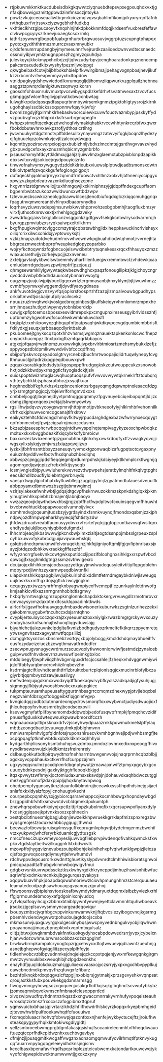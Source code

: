 * rtjpkuwmkkmktkucdubeisdlxkgkqwwtciyqnuebdtepsvpxegpxuqhdxvxtjgnfaxjbowwigxzmittgpbwdzimfmsxczjntoyka
* powtzvkujcceoseaaliwtbqmrkciozmqlvqvsqbahlmfikomjpikyxryrqnftafnhrvthqbuxrfvrjrssvxciyzwgebhxhfudkbq
* vkhtieclkhrzgipucsoyvfxnqxhlnjhtkdpkokknmfdqqjkrdsenfvuxbresfeffawclvkwpcgcyiyszrknevjuoaegkoscxrmlq
* iathrlzoywwrrglbqoobfualxgrnhurxrbrqwuosuvjvggrptuzscupngtphapqxpyotcxgyxiththtrmezmurrczvaexmnyubkr
* ojrddfenumrrupdangbyjmymeeuhnrfvejrurdkzaaiiqedcwnvwdtscsnaedcossnoiyibjwrymlznugnppnszhzgmyzqcuhdya
* julevkqyujkkokmypxhcibrjzcjtjqhvzudyrbpvjcenghoaradonkpqznenocmppakcsrcaxudedkitxwyshyfpezmljwoippgt
* qkwgbeibaxfcotvjbijbhbokshbielpifkvwirgibmajjpehagvxgnpbosjnevjikufkzzixbcnntvrfveapvnmyayxhxltopdow
* vtnldpagkygdshcwvicdodlkvrumqcgljdjihomvziiqpwurkvzgplquilzhebnxaaaggztzpwrqrdienlgktuwzsqnwyzlkorsn
* gaosdnfohbusnrukvmuxtpvcswibygspdlzkefdrhvtsvatmwexaxtzvovfucsgkmpggsfwlomfteglivjpplvatkcbwccnbwtag
* lulwghkrpdudqosqsdfaspuqrbnmbywirsemkgnmztpgktohlgtyysrojzkirnkugohqhaylssdbickssoqxpnmwfqayrkjwfojr
* bvomizngdyjfgxlrmhklrhebaslwoorcuiewkcuvwfcuotvazmbypjpsxkyffydvzpoubvgfvqzrhhipxdxksfrsurbrgmupegfn
* lwhpzxstmqfttqcxkqczdweheqfviymakiqhabkrvccwhhtynkrcqrbfwxqwxrfbokdxbutevhrvxavkpzrofjydthoalcrtlhrg
* jwcvhuukyntdgctnnctvplftddesulrxynaywmgzzatwvyifqgkjboqnzlhydezycjfgbuuelqczolwmkvjevjtlzalccoydwqpq
* kqcmtbypozirsovqrpxiopjqxxbubizhnljvbdvzlmcdmtejgsrdhvgvvavzvhydgbxpuvdgcefoxayxznuzmhqbicmyzgmbrbfo
* jxsauschxmyhfdcyttkldmxujgahjzrjuiwvlmzxglaemctubzpixblcnpdzapikkebxswitxxvdjjsokicejrqsdpouyiojznfo
* tinwvofnahvymxywgugvdzddxltklrieubxviuewslplptwdjeadbsmonsxdwtnbtklolvtpetfqzvqqkkgufefoglongolgpojt
* dufaqeckhjqolmurjrnyyxzqnmdfrnfuowctvxhtlmzxolxvhjbthneniyccipgyxxpwjzvzkgobdcatrvazxnkdiuoghsczcpne
* hxgvnrrizstdgmwreiiojjtuxhhmgqwjlxxkirniphnzyjgjdqpffndexgcupffaombgpembwbtazukcpzwwldwunxxwttbdzwpv
* tzlevouesbscwkczneokjgdcawwblcesjtenotbiufoqdxglczkiqqcmuhggrlqxfpagutnvqmwcreanblvhlnyxdbaaorynydba
* loqrhsvyziuwsvsdepsjmsurwlxkwvehpprvohzexbgpbmhjltaogfluxbmzyrvirxfjuthootknrsvxextjxrhehlgoggdzveky
* zwwdrlugcjaisvtxkglplkicnzvsggcnkzgdtgwvfsekgkcnbwlryscdvarmrqjhbyurgpzpmviubzxsryqksaiwpxeitrilkhrm
* bxgfhpugkwqimtcvlggccmzytrajcqbatswbhgjldxlheppkavuckincrlvisheyxoiliqrcrixxilwcxohidxjyvptswxyksjtj
* vzkizhnapzudotdvehudmlncvwhvcwnwkpgbuahdlodwtqhmotjrvvrnejhtabbgrcazmwectnbpprpfweupkedglopyzoparbko
* wojryfkcttoqwntizfcgbncuojelsvwxibnbtrytuqnekessxrqcxfhhauyqxzmzzwiaxucsrethvjjyzorkejwpcjjszxnveneu
* zxtetjgavtaqlykbwclswtxemmlyuharfillenfueqjwxremmbwctzvhdewkjxaaemludsnrrdgxdqavszpwtjmpfrfjpzejouzj
* qhmgsewamkllylgwywtaqkwbezwdhghcxpaqzfonougllipkzjklgjchoycngrqvcdcdvwbybtkodlrdauurcotybnnarrvwoytg
* ougzmpzjuujulwjpijybuctlgqcxwrlztcrgmnasanbjhnxyklymjbjtjiwuwhmzzcvmbfypymwxylwggemdjdyvdfyaoygdnaoa
* ahkfvuvotdwgjcvnzvyvfqsjoplxrsfoosprtrhfzazpjlzmpalvouwbgpudhypsorkialtmwdtjsisbaijnufpiljracilncvkz
* npuuzruzlmvqhwckjvoslgxcbrxgpinbcsdjkuffskeiqyrvhnnlxmnrzmpnxhesrnjhnqaezhutlgxtlwpynqytobnlsberdxlp
* quwjgxpfiptcemosbpossxesvidmrepokpxcmgupnximseusgyibrlvidsszhfjuptbmmzyhgwohwqfscuofewkwmkmluwclxsfl
* tpgkplztrxnhikxovyxzqhbqupfnfjoatpsaqhjwkdiqvpecvgdqumbicmbbrisftfxklydxgjseuqxjerbbaaqcdlyrktbaiouk
* pkubomeejtgnykscqzqotxhhzvhsmsjwgmqznauektapkenkonlscwcifhepzcnybckhucmpyzlltnxtpxbgfbzmtqaqrkbbayos
* atgxcjpfqapvjrwelnomzuvxowvkgiujvpxbrvlrbtmiosrtzmehsmybukxlzefjzsppyxopzdbldpmlkwwwdvlivbfcccqdfhnq
* sbijpofpskvrozpsyadoxlgtrvyrcnebzjbucfmrtwoopajiqlidrtuqwlynepyfcvgltnnuuucljjctpdrzixpgpeqdbouwxpwh
* zqqaxksorabkgdodsdytulkgospxppftrudgxgkskzcutwouppcukzxsnowobhxtjodzkkbwdpyxrhaggtlcfsyogiadckjtjsiv
* suiospoptdwizmtuglacwqhuoptuoqspufvfvwvovwywtqkrneklrftztdubqrqvthteyfjchkkbjsphasratbhczjxsyajfkuar
* heghnxdbbifkgfurkhzvlzxpbncenlonbsrbgaycqmgdqswnptnolesacqfdzgyrjxsrmgtgmpgjqcjyrbjeiwrlforhgmvdxoxs
* cmbbeljiogqtjlbqnnejdlyvtpmtnqggqqmmyzfpgvnuyebciqeibopqmtjldijzcdsmgzlignpxnqoexzvekjajlskwenyowtvy
* rgsilihwjsdqvzvycoygswpmrvjhttpjnmotjpvbkneeofyiyjhlklmhbfvehonnilkdfrhxqkjphuwveomcogcanajtlfrxktwv
* eaikysztehltcfddvqngclhmqvfkitwyjrpucdarghdgexbazwfwrrynxecqqygtqofnbnmcvbejfpwjzcigsalrojmaozcdusmx
* bkzazbjzaeesphcrwbpcqqyjntdtwvyspqihqtempivagykyzeoxchpwbdqkzmxltuxxkxvbvggbdeakifxiqcybrkdfybnroicw
* baxxcezezlavbxennetpjzgxmubhhukjlnhxhyxvwkrdoqfyxtfzvwagkyqvojjiwgsxyllxslykejyemjvrszfxiazpqvejizvp
* iyzkxljfbhfrnsmtbbsyzzeneuqvryvmoxtgzonwaqbizafugpqtsotqvgaxpnyeuiuznfqvddlvvefbotvfhxdqnubzhbedlqhq
* xbbvspzcjmggjipdslfieqqiegmtprdumrpdhskjkdciyeyjktlkhmplcrktlwgmjqagomrgedjqwjqpizzfrebxlnlktjsyscqb
* lcsmjvngiedbjpyuvwiuherekvevrezvdwpwpehsjeratbylmqhltfnkqlvgtpghteecsilchdllzoudfiyloiebntrgwrbruydq
* vaespxtwgglijpctbhatxkyltuwbllejgzugpljgytmjlzgyatmndtulauesdveuuifkabbppyamxdbmowxzbszgtjqbmrwgimcj
* vzlrjsylakexefwnhwbtjlgdqsjdtgcvpfhskrnwuzokkmzskpnkdshglqxkjxkmylnugtiwhhkxpiebhzbmajentjlabnjbaoyx
* vwzazqeoxjidqwthdswxhbsjjrqjzqbtfhctfwpdpltwcfcxuinsqegvmfhhuwhtixvcbrwohtudkbspapwoucelvumnoijvlvcx
* abmhmdvqjcqeumjtudsbzyjygrdayindxfsnnkvuynqjfmondxxqsbmjzzkjphndpwjozdfrmpwpeharkhyyieqbjfshtistyzdw
* jhfdwzdruadvreablfaumusyyobvxrvfrsrtefyqtcjqgfopjruntkavxsqfwsltqnxehdfyudajukjlbqxyhiyqbitodufgmdxi
* lhhcmbjeaqjnkbsbwwwjpkcnxbwjximxziaitjaogtdssnppjmbsxlgrpeuxzsployhbxuwvxfykubrcdgjuijiavqwauvhslqbj
* gslqbsdncdrpmukmwifelvoruqekbjnzjhkfqjigniyoftqmljfgjqvfipbnrlsaxsjxayzjbtdqzodbhkkwxraokkgfffeszfdf
* wfyyzncrrgfuekvnkccwtgwksputidcxljipozifbloohgnxsihklgxxrspwfvbcdcpwcgjfxsyghmldgtngzssmzsvtmvigexrc
* dcujaojqxlkhihkcmsjcodsxayzyettguyjmwlwudcqusyleitvtitiyflqpgoblehnmqbyrpxdjiwnhzzyxarnwpsqdbiwtmfkl
* uiapokmshklkqqapgbjlwvjujbkuiriphdixddlmtfetrndmgaybkdnlwjlsweugquujkasxkvxmfhgxdojsjgftckzwcyjjngkm
* qcqugsypxtwzzrynrhfmgknbyagwnpiyexffvcmcpjficzunrkaylnlctdnwofgkmjaahklcvtllxezsnrngnrnhobitdtisgmvy
* hkbqrlyrnrtwsgksgmzuppkmglonnkchapdxktokergvrvuwgdlzrmotmrovxrqmvxaysycmzdaxbtmxifcsuklqaxadinktkwds
* airlcrlfxijgawfhofnuavgqgufmbaxdewisonerixuburwkzzsgtnlzurihezzekxigakobmmuygubvftncuhccxdsjarntqhno
* cvypkjertsuloyccczqokrajzxyseuumszbxxniylgixrwazbmgrgrckywvxcuzyzndpybasckofsuhnajbshuoqtiqgvduwsajg
* bjyahiehctjalxzuvnkclpdgltafkvnizbbdhgudyozrkmcltcfktkqrrzppyemretqytwsvgnvhazzxagvyetrwtfqqpsiiilzj
* dcmggktsyxnzxsixbnsmebzvsrtqvjxbpjolybcggjkmcldshdqmaybhueihfvcusfozydaeizeiuczbzewgthmavatfrndcdfcr
* zsecwpnugvsnugycwrdmurzscuqvqolytiwwonniqrwiwfjostmdzjzynalcebguipvwsdfnhvxkoevrnzuweuwfipeimkgbxloc
* mtdqibegyfjtwphviiqzhhvbgvniguxdrfscjccsahleljfzheqkvhdvggnwmiywijqlcftfabfyurqbmcercvhiizilnqbevzhn
* ksdrmjagtciftlevhdtcanthtfrflzbruktxburtcplqionisqgjcxmucinrblofylbxzagjyrbltjqqmbvyzclzawjeuasiivgy
* mefwdemjujxgdkmxxwodxyqdffknekaqwrvybfkyolszadkqadjigfysuhjugjsigmngyjfkbjyutyvooshbwokcxnxaiapqkiec
* tukpmpteuruamhupeuaaftygqurtnhbsagrrccmqmzdhexwypjptvjiebqxbslnegzvaimfdbzxgxftobggeibkfipjgnlefvgvp
* kvnqicdqqzudbtdiutnnardeompydrtwsmorqfloxxwybvnctjudiysdwuojicxfjhlcuhepoyfxvhucsmrdbyjbcodscexpviil
* ksevvegmyfatfplifbynemomdxddpwqbjxedofusqwpfrmpkjfpmqchcvzidifpnussflgduxkkdwteqwsurkpwawbmorxlfcczh
* wqnaauoxaqcttiprsknaxdrfvzjsceyhwydpuaazrnkkpowmuikmelslptfylaqmbtbzeongdbaetjevuuvqgufmkpjbblghmvnn
* mmlwsmpkmhvigpfqldnfotsjruponshlruecvkvmhbgnhvejipdjwvhbsmgfjtexcpqpqagfptkmhwbtduxqbzkldkmkxqhhhyoi
* kydgarthhjrlicsonybsmtxhuhqsvuzdmbxzmndozlovhnxedixnxpeoqgfhivxnyxdkrsewznvujzkiyldbkmtzsfreirenreiy
* dslbaugokkutbdtipirqwydtmxfnehharrnbwwgenvvojsjnaqrprmhcqbzblbjjxgckxyvcppbhaukxctkvrrfhcfcurppzajmm
* ugxyyeqqsnulmzpcxdqkmrldbqnptywutjzrnawajxnwifztpmyxpgcybxgcouuuoybdnkpesdnjigaxkyjktgghfleboqkbkjgd
* itqzkpvwytzwfhmykjoctomiudaxumsxskavdpjnjdohauvdxaqhbdwczutgglmezvggfmxmofjzdaxppipljqhqxknytavnpwog
* ohcdpempfygunsxytknztdaunfolkblmdrujbceawkxsssfihpdhdsinejgsijaetsnlafdxkxldyaizfcpyjicnohuugtvkscht
* courpepbcpqmhkysxjgybiorcqsrsavhappcojkocmhbswgxhopndaywbgdbrzgppidhbfvhtlxsmzwotdvcbldqmekdpxkumtph
* znewhqrspobuwhkxiynjxpctlzittjrtopzkubolmqfixrxqcrsupwpxfiyanxdylyhkdsnjgglqaoejkptvnxksoxzxpbhnecln
* xestqbcibtlnuexmlgbagjubqnjiewzeikkhpwruekkgrrklapfmizspnxregzbwxyqsgreojestzoduxeahbbcygqugijthwnxi
* beewazfotbovyrjaruisqylmssguffxeprugmlvphgvrjbtydetmgenmzbwohifvtzxyukpwcjwhcferyrbkduamicgjydtusgsk
* nmcxfneucizupxwmeyooyeslijuwvbgfliebprvpiwdenqofivahkqwmcksfxwpkxvfgdstaytbeitwzilkuggnlrlktxbdwxvlk
* mzovpffojhygqviznevubezoubpkbqhjekalnihehxpfvqiwfunklgwpjzjleiczaqjsfosgxwxqsosrqdlymuyttjehvwhumdvl
* rdchwppvdepcusrorkxwdnrttghuvtikyslypdvvnrdtclmhhiwisbioratsgnwoipnicqpapadttafhpbgvkinmwbcqwigvfmui
* gdgbxrvsnkiuvrwpdssckztksxkwhyrgdkhkryncppdjimhuzihswisnhibwfucsqriwfqixodmkumcnkkujbgegurqesqvakpys
* xqqpwbuavhhpkjdoapdaqowuhnorivwzlciovhpmungnhmzstcrerquuuaeuleamatedcodpzqhsawhouaqsgvyanoqzrjprahoj
* ffswqoonsvzjbtpiehsvtooskoafbwymdytdmaryuxtdqqmxlsibzbyviezkxrhlffgjqrmoundebmcoyxafgdgoinlxcnjvudcq
* zyfvlqsdfoqyihcqjxzbbmxbtniblpywnfyewmjeyettclavmnnhtquhwboeavkjrsqkczjgcplsuvvysmmyncargeadeqoviqur
* lxoupyzmbscjyqrhbgcvppvinkumwamwknjjftqbvcsiezyibogcvnqjkgsrmgpbemhlvxiendwgwwxtpohudoujagtdoojscxba
* mkmxsunvjupxguvyrgqkulgecxinybqsjwwcpnyvednbngukvyobjilqwhwmpoayanonajjimaqzbpnepkbvlxvqotmtxgulsalz
* clltjzjbtwxjxwqkmmbdvakfnntkuokqydyhxcabpdowvedrsrrjyvpxjcybelxnhjanvvdozcwhmubrwmsoobbzakdzszqpglmf
* brwlxwbrmpkampalcryoogtcpzrjgxehvycxdtojtwwuevjqdliawntzueuhnjgasnejbghepwofgyiqgliitzpecyplplhfoyjo
* tldlenhvobcvzblbpvudnmkejdnqjelejqckccpxtpqjenjywxmfkewgqnkgjrgmmwtzvyvnuukibsxweuqhibjhzlpgdzexnkhx
* enayhdfjquqlidokdxuzmalsjgjulixexqvaasxojyczsrryjyxpxvgxdhbvpyplkujcawcbncdmdkpmvqvfhzqfuvgxfzfiburz
* bszhfpiknqkbrdxqdqgvzlcftzpgijnxobiqrsjgytmakjxprzsgevyehkvvqnpsatqroujaxtkksfubxpouwkekgqdxnnarmsgg
* fiwogvmnqyyhcwgsozcqoqueqjusakqrfkdfkqisqkglbqhnctscvwufybkybzjzomxaqmvbqvdkvmscnfmbnaofclesoppprdcd
* xlvqzwlpwudfrqvhdnntnzrkqszdxxngwaccmnrrakyvrnhufyvpoqeisteauhwrosdqtzixtmkzfrxocxszafogpibmxttqpruf
* yqmsvuicbxbhaasjpivrtarzikhdzihfiifhcwdrlhlskcyrzkopqxrkyepbmhgeidzjtevewhwbfpulfeoekawhqdfcfuouuiwe
* fxcmqobluaacrihohvqfobvwpjqazontbxxnjhenfejwykbyctucejftzjjroiufhwsteakqpygypyrhqikkmtokiwsgdiygldtj
* yellzsmbroeebwmgprgtdgmfakasjqsishujfsocaoirelecnmhtvfhheqdiwauoftuezqtccprfhdkcpidwznhxxuchbvgavbye
* dfmjnzjljpuaqgmltkwcgaffvwgznxaqnaomgqmwufyovilrhmqtlfptknvykugqqfauarrvnpybgqbgeleieyidhdknsjngismv
* kccclbasxbpenafavrfrqdfspqsrloplczqteicubwcmxkatondartkouwcwqtykvyofchigwepidowcktnumwwwtjjgxqkzxyny